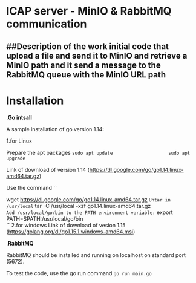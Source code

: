 # ICAP server - MinIO & RabbitMQ communication
##Description of the work
initial code that upload a file and send it to MinIO and retrieve a MinIO path and it send a message to the RabbitMQ queue with the MinIO URL  path 
--- 
# Installation   
.**Go intsall**

A sample installation of go version 1.14:

 1.for Linux
 
 Prepare the apt packages
 `` sudo apt update                    
  ``
 ``sudo apt upgrade
 ``

Link of download of version 1.14 (https://dl.google.com/go/go1.14.linux-amd64.tar.gz)


Use the command
``
 
 wget https://dl.google.com/go/go1.14.linux-amd64.tar.gz
 ``
 Untar in /usr/local
``
 tar -C /usr/local -xzf go1.14.linux-amd64.tar.gz                   
 ``
 Add /usr/local/go/bin to the PATH environment variable:
 ``
 export PATH=$PATH:/usr/local/go/bin             
``
2.for windows
Link of download of vesion 1.15 (https://golang.org/dl/go1.15.1.windows-amd64.msi)

.**RabbitMQ**

RabbitMQ should be  installed and running on localhost on standard port (5672). 


To test the code, use the go run command
``go run main.go
``



    
   
    
